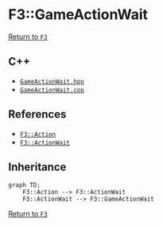 # F3::GameActionWait

[Return to `F3`](/docs/F3.md)

## C++

- [`GameActionWait.hpp`](/c++/include/GameActionWait.hpp)
- [`GameActionWait.cpp`](/c++/source/GameActionWait.cpp)

## References

- [`F3::Action`](/docs/F3/Action.md)
- [`F3::ActionWait`](/docs/F3/ActionWait.md)

## Inheritance

```mermaid
graph TD;
    F3::Action --> F3::ActionWait
    F3::ActionWait --> F3::GameActionWait
```

[Return to `F3`](/docs/F3.md)